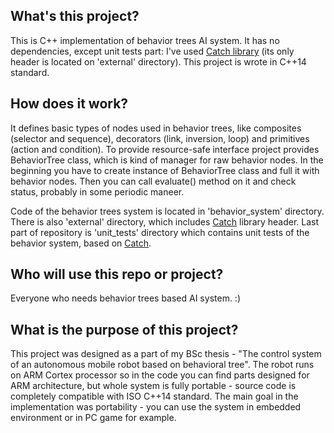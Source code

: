## What's this project?

This is C++ implementation of behavior trees AI system. It has no dependencies, except unit tests part: I've used [Catch library](https://github.com/catchorg/Catch2) (its only header is located on 'external' directory). This project is wrote in C++14 standard.

## How does it work?

It defines basic types of nodes used in behavior trees, like composites (selector and sequence), decorators (link, inversion, loop) and primitives (action and condition).
To provide resource-safe interface project provides BehaviorTree class, which is kind of manager for raw behavior nodes.
In the beginning you have to create instance of BehaviorTree class and full it with behavior nodes. Then you can call evaluate() method on it and check status, probably in some periodic maneer. 

Code of the behavior trees system is located in 'behavior_system' directory.
There is also 'external' directory, which includes [Catch](https://github.com/catchorg/Catch2) library header.
Last part of repository is 'unit_tests' directory which contains unit tests of the behavior system, based on [Catch](https://github.com/catchorg/Catch2).

## Who will use this repo or project?

Everyone who needs behavior trees based AI system. :)

## What is the purpose of this project?

This project was designed as a part of my BSc thesis - "The control system of an autonomous mobile robot based on behavioral tree". The robot runs on ARM Cortex processor so in the code you can find parts designed for ARM architecture, but whole system is fully portable - source code is completely compatible with ISO C++14 standard. The main goal in the implementation was portability - you can use the system in embedded environment or in PC game for example.